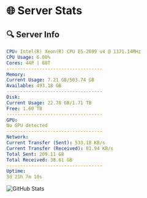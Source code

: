 # 🌐 Server Stats
## 🔍 Server Info
```yaml
CPU: Intel(R) Xeon(R) CPU E5-2699 v4 @ 1371.14MHz
CPU Usage: 6.00%
Cores: 44P | 88T
-----------------------------------
Memory:
Current Usage: 7.21 GB/503.74 GB
Available: 493.18 GB
-----------------------------------
Disk:
Current Usage: 22.78 GB/1.71 TB
Free: 1.60 TB
-----------------------------------
GPU:
No GPU detected
-----------------------------------
Network:
Current Transfer (Sent): 533.18 KB/s
Current Transfer (Received): 81.94 KB/s
Total Sent: 209.11 GB
Total Received: 38.61 GB
-----------------------------------
Uptime:
3d 21h 7m 10s
```
![GitHub Stats](https://img.shields.io/badge/Updated-2025-04-23_14:15:58-blue)